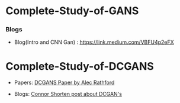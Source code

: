 # Complete-Study-of-GANS

### Blogs
* Blog(Intro and CNN Gan) : https://link.medium.com/VBFU4p2eFX

# Complete-Study-of-DCGANS

* Papers: [DCGANS Paper by Alec Rathford](https://arxiv.org/pdf/1511.06434.pdf)

* Blogs: [Connor Shorten post about DCGAN's](https://towardsdatascience.com/dcgans-deep-convolutional-generative-adversarial-networks-c7f392c2c8f8)
